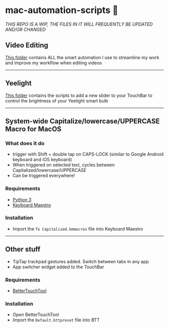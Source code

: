 # mac-automation-scripts 🤖
*THIS REPO IS A WIP, THE FILES IN IT WILL FREQUENTLY BE UPDATED AND/OR CHANGED*


## Video Editing 
[This folder](https://github.com/JFtechOfficial/mac-automation-scripts/tree/master/Video%20Editing) contains ALL the smart automation I use to streamline my work and improve my workflow when editing videos

---

## Yeelight 
[This folder](https://github.com/JFtechOfficial/mac-automation-scripts/tree/master/Yeelight) contains the scripts to add a new slider to your TouchBar to control the brightness of your Yeelight smart bulb 

---

## System-wide Capitalize/lowercase/UPPERCASE Macro for MacOS
### What does it do
* trigger with Shift + double tap on CAPS-LOCK (similar to Google Android keyboard and iOS keyboard)
* When triggered on selected text, cycles between Capitalized/lowercase/UPPERCASE
* Can be triggered everywhere!


### Requirements
* [Python 3](https://www.python.org/downloads/)
* [Keyboard Maestro](https://www.keyboardmaestro.com/main/)

### Installation
* Import the `To Capitalized.kmmacros` file into Keyboard Maestro

---

## Other stuff
* TipTap trackpad gestures added. Switch between tabs in any app
* App switcher widget added to the TouchBar

### Requirements
* [BetterTouchTool](https://a.paddle.com/v2/click/30842/40874?link=1061)

### Installation
* Open BetterTouchTool
* Import the `Default.bttpreset` file into BTT
